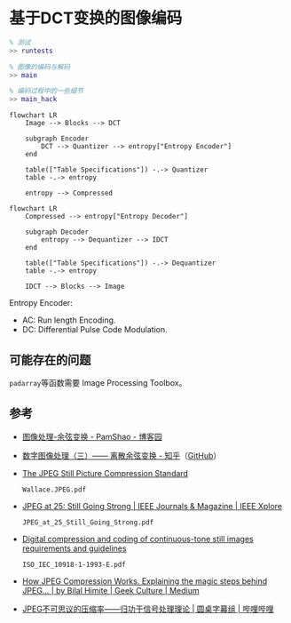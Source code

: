 # 基于DCT变换的图像编码

```matlab
% 测试
>> runtests

% 图像的编码与解码
>> main

% 编码过程中的一些细节
>> main_hack
```

```mermaid
flowchart LR
    Image --> Blocks --> DCT

    subgraph Encoder
        DCT --> Quantizer --> entropy["Entropy Encoder"]
    end
    
    table(["Table Specifications"]) -.-> Quantizer
    table -.-> entropy

    entropy --> Compressed
```

```mermaid
flowchart LR
    Compressed --> entropy["Entropy Decoder"]

    subgraph Decoder
        entropy --> Dequantizer --> IDCT
    end
    
    table(["Table Specifications"]) -.-> Dequantizer
    table -.-> entropy

    IDCT --> Blocks --> Image
```

Entropy Encoder:

- AC: Run length Encoding.
- DC: Differential Pulse Code Modulation.

## 可能存在的问题

`padarray`等函数需要 Image Processing Toolbox。

## 参考

- [图像处理-余弦变换 - PamShao - 博客园](https://www.cnblogs.com/pam-sh/p/14533603.html)

- [数字图像处理（三）—— 离散余弦变换 - 知乎](https://zhuanlan.zhihu.com/p/114626779)（[GitHub](https://github.com/Jingtao-ZHANG/DigitalImageProcessingWithPython/blob/master/04-DCT.py)）

- [The JPEG Still Picture Compression Standard](https://www.ijg.org/files/Wallace.JPEG.pdf)

  `Wallace.JPEG.pdf`

- [JPEG at 25: Still Going Strong | IEEE Journals & Magazine | IEEE Xplore](https://ieeexplore.ieee.org/document/7924246)

  `JPEG_at_25_Still_Going_Strong.pdf`

- [Digital compression and coding of continuous-tone still images requirements and guidelines](https://repo.zenk-security.com/Cryptographie%20.%20Algorithmes%20.%20Steganographie/DIGITAL%20COMPRESSION%20AND%20CODING%20OF%20CONTINUOUS-TONE%20STILL%20IMAGES%20REQUIREMENTS%20AND%20GUIDELINES.pdf)

  `ISO_IEC_10918-1-1993-E.pdf`

- [How JPEG Compression Works. Explaining the magic steps behind JPEG… | by Bilal Himite | Geek Culture | Medium](https://medium.com/geekculture/how-jpeg-compression-works-a751cd877c8c)

- [JPEG不可思议的压缩率——归功于信号处理理论 | 圆桌字幕组 | 哔哩哔哩](https://www.bilibili.com/video/BV1iv4y1N7sq/)
